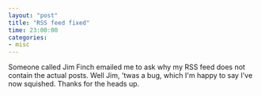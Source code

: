```yaml
---
layout: "post"
title: "RSS feed fixed"
time: 23:00:00
categories: 
- misc
---
```

 Someone called Jim Finch emailed me to ask why my RSS feed does not contain the actual posts. Well Jim, 'twas a bug, which I'm happy to say I've now squished. Thanks for the heads up.